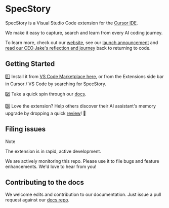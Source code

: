 # SpecStory

SpecStory is a Visual Studio Code extension for the [Cursor IDE](https://www.cursor.com/). 

We make it easy to capture, search and learn from every AI coding journey.

To learn more, check out our [website](https://specstory.com/), see our [launch announcement](https://specstory.com/blog/specstory-launch) and [read our CEO Jake's reflection and journey](https://specstory.com/blog/a-ceos-journey-back-to-code) back to returning to code.

## Getting Started

1️⃣ Install it from [VS Code Marketplace here](http://get.specstory.com/cursor-extension), or from the Extensions side bar in Cursor / VS Code by searching for SpecStory.

2️⃣ Take a quick spin through our [docs](https://docs.specstory.com/introduction).

3️⃣ Love the extension? Help others discover their AI assistant's memory upgrade by dropping a quick [review](https://marketplace.visualstudio.com/items?itemName=SpecStory.specstory-vscode&ssr=false#review-details)! 🧠

## Filing issues

> [!NOTE]
The extension is in rapid, active development.

We are actively monitoring this repo. Please use it to file bugs and feature enhancements. We'd love to hear from you!

## Contributing to the docs

We welcome edits and contribution to our documentation. Just issue a pull request against our [docs repo](https://github.com/specstoryai/docs/).
